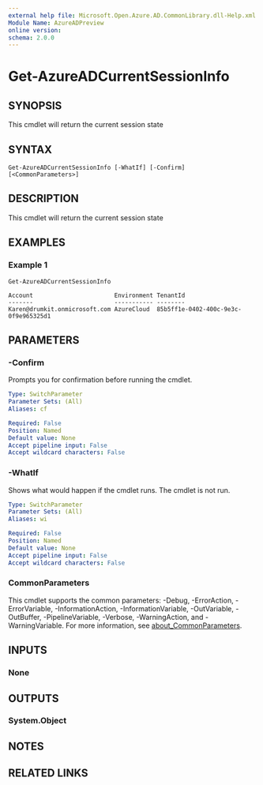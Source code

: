 ```yaml
---
external help file: Microsoft.Open.Azure.AD.CommonLibrary.dll-Help.xml
Module Name: AzureADPreview
online version:
schema: 2.0.0
---
```


# Get-AzureADCurrentSessionInfo

## SYNOPSIS
This cmdlet will return the current session state

## SYNTAX

```
Get-AzureADCurrentSessionInfo [-WhatIf] [-Confirm] [<CommonParameters>]
```

## DESCRIPTION
This cmdlet will return the current session state

## EXAMPLES

### Example 1
```
Get-AzureADCurrentSessionInfo

Account                       Environment TenantId
-------                       ----------- --------
Karen@drumkit.onmicrosoft.com AzureCloud  85b5ff1e-0402-400c-9e3c-0f9e965325d1
```

## PARAMETERS

### -Confirm
Prompts you for confirmation before running the cmdlet.

```yaml
Type: SwitchParameter
Parameter Sets: (All)
Aliases: cf

Required: False
Position: Named
Default value: None
Accept pipeline input: False
Accept wildcard characters: False
```

### -WhatIf
Shows what would happen if the cmdlet runs.
The cmdlet is not run.

```yaml
Type: SwitchParameter
Parameter Sets: (All)
Aliases: wi

Required: False
Position: Named
Default value: None
Accept pipeline input: False
Accept wildcard characters: False
```

### CommonParameters
This cmdlet supports the common parameters: -Debug, -ErrorAction, -ErrorVariable, -InformationAction, -InformationVariable, -OutVariable, -OutBuffer, -PipelineVariable, -Verbose, -WarningAction, and -WarningVariable. For more information, see [about_CommonParameters](http://go.microsoft.com/fwlink/?LinkID=113216).

## INPUTS

### None

## OUTPUTS

### System.Object

## NOTES

## RELATED LINKS
